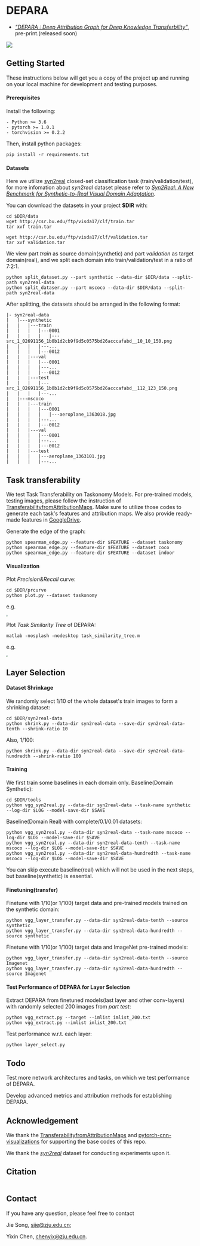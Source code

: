 # DEPARA

- [*"DEPARA : Deep Attribution Graph for Deep Knowledge Transferbility"*](https:), pre-print.(released soon)

![](fig/illus.png)

## Getting Started

These instructions below will get you a copy of the project up and running on your local machine for development and testing purposes.

#### Prerequisites

Install the following:

```
- Python >= 3.6
- pytorch >= 1.0.1
- torchvision >= 0.2.2
```

Then, install python packages:

```
pip install -r requirements.txt
```

#### Datasets

Here we utilize [syn2real](https://github.com/VisionLearningGroup/taskcv-2017-public/tree/master/classification) closed-set classification task (train/validation/test), for more infomation about *syn2real* dataset please refer to [*Syn2Real: A New Benchmark for Synthetic-to-Real Visual Domain Adaptation*](ai.bu.edu/syn2real).

You can download the datasets in your project **$DIR** with:

```
cd $DIR/data
wget http://csr.bu.edu/ftp/visda17/clf/train.tar
tar xvf train.tar

wget http://csr.bu.edu/ftp/visda17/clf/validation.tar
tar xvf validation.tar
```

We view part *train* as source domain(synthetic) and part *validation* as target domain(real), and we split each domain into train/validation/test in a ratio of 7:2:1.

```  
python split_dataset.py --part synthetic --data-dir $DIR/data --split-path syn2real-data
python split_dataser.py --part mscoco --data-dir $DIR/data --split-path syn2real-data
```

After splitting, the datasets should be arranged in the following format:

```
|- syn2real-data
|   |---synthetic
|   |   |---train
|   |   |   |---0001
|   |   |   |   |---src_1_02691156_1b0b1d2cb9f9d5c0575bd26acccafabd__10_10_150.png
|   |   |   |---...
|   |   |   |---0012
|   |   |---val
|   |   |   |---0001
|   |   |   |---...
|   |   |   |---0012
|   |   |---test
|   |   |   |---src_1_02691156_1b0b1d2cb9f9d5c0575bd26acccafabd__112_123_150.png
|   |   |   |---...
|   |---mscoco
|   |   |---train
|   |   |   |---0001
|   |   |   |   |---aeroplane_1363018.jpg
|   |   |   |---...
|   |   |   |---0012
|   |   |---val
|   |   |   |---0001
|   |   |   |---...
|   |   |   |---0012
|   |   |---test
|   |   |   |---aeroplane_1363101.jpg
|   |   |   |---...
```

## Task transferability

We test Task Transferability on Taskonomy Models. For pre-trained models, testing images, please follow the instruction of [TransferabilityfromAttributionMaps](https://github.com/zju-vipa/TransferbilityFromAttributionMaps). Make sure to utilize those codes to generate each task's features and attribution maps. We also provide ready-made features in [GoogleDrive]().

Generate the edge of the graph:

```
python spearman_edge.py --feature-dir $FEATURE --dataset taskonomy 
python spearman_edge.py --feature-dir $FEATURE --dataset coco
python spearman_edge.py --feature-dir $FEATURE --dataset indoor
```

#### Visualization

Plot *Precision&Recall* curve:

```
cd $DIR/prcurve
python plot.py --dataset taskonomy
```

e.g.

<img src="fig/pr.png" style="zoom:25%;" />

Plot *Task Similarity Tree* of DEPARA:

```
matlab -nosplash -nodesktop task_similarity_tree.m
```

e.g.

<img src="fig/tree.png" style="zoom:25%;" />

## Layer Selection

#### Dataset Shrinkage

We randomly select 1/10 of the whole dataset's train images to form a shrinking dataset:

```
cd $DIR/syn2real-data
python shrink.py --data-dir syn2real-data --save-dir syn2real-data-tenth --shrink-ratio 10
```

Also, 1/100:

```
python shrink.py --data-dir syn2real-data --save-dir syn2real-data-hundredth --shrink-ratio 100
```

#### Training

We first train some baselines in each domain only. Baseline(Domain Synthetic):

```
cd $DIR/tools
python vgg_syn2real.py --data-dir syn2real-data --task-name synthetic --log-dir $LOG --model-save-dir $SAVE 
```

Baseline(Domain Real) with complete/0.1/0.01 datasets:

```
python vgg_syn2real.py --data-dir syn2real-data --task-name mscoco --log-dir $LOG --model-save-dir $SAVE 
python vgg_syn2real.py --data-dir syn2real-data-tenth --task-name mscoco --log-dir $LOG --model-save-dir $SAVE 
python vgg_syn2real.py --data-dir syn2real-data-hundredth --task-name mscoco --log-dir $LOG --model-save-dir $SAVE 
```

You can skip execute baseline(real) which will not be used in the next steps, but baseline(synthetic) is essential.

#### Finetuning(transfer)

Finetune with 1/10(or 1/100) target data and pre-trained models trained on the synthetic domain:

```
python vgg_layer_transfer.py --data-dir syn2real-data-tenth --source synthetic
python vgg_layer_transfer.py --data-dir syn2real-data-hundredth --source synthetic
```

Finetune with 1/10(or 1/100) target data and ImageNet pre-trained models:

```
python vgg_layer_transfer.py --data-dir syn2real-data-tenth --source Imagenet
python vgg_layer_transfer.py --data-dir syn2real-data-hundredth --source Imagenet
```

#### Test Performance of DEPARA for Layer Selection

Extract DEPARA from finetuned models(last layer and other conv-layers) with randomly selected 200 images from *part test*:

```
python vgg_extract.py --target --imlist imlist_200.txt
python vgg_extract.py --imlist imlist_200.txt
```

Test performance w.r.t. each layer:

```
python layer_select.py
```

## Todo

Test more network architectures and tasks, on which we test performance of DEPARA.

Develop advanced metrics and attribution methods for establishing DEPARA. 

## Acknowledgement

We thank the [TransferabilityfromAttributionMaps](https://github.com/zju-vipa/TransferbilityFromAttributionMaps) and [pytorch-cnn-visualizations](https://github.com/utkuozbulak/pytorch-cnn-visualizations) for supporting the base codes of this repo.

We thank the [*syn2real*](ai.bu.edu/syn2real) dataset for conducting experiments upon it.

## Citation

```

```

## Contact

If you have any question, please feel free to contact

Jie Song, sjie@zju.edu.cn; 

Yixin Chen, chenyix@zju.edu.cn.